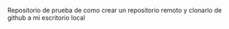 Repositorio de prueba de como crear un repositorio remoto y clonarlo de github a mi escritorio local